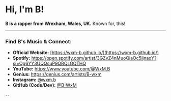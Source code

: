 # Hi, I'm B!

**B is a rapper from Wrexham, Wales, UK.**
Known for, this!

---

### Find B's Music & Connect:

* **Official Website:** [https://wxm-b.github.io/](https://wxm-b.github.io/)
* **Spotify:** https://open.spotify.com/artist/3GZvZ4nMuoQiaOc5ljnaxY?si=Og6YY3UQQsuP9QBQLGQTHQ
* **YouTube:** https://www.youtube.com/@WxM.B
* **Genius:** https://genius.com/artists/B-wxm
* **Instagram:** [@wxm.b](https://instagram.com/wxm.b)
* **GitHub (Code/Dev):** [@B-WxM](https://github.com/WxM-B)

--
